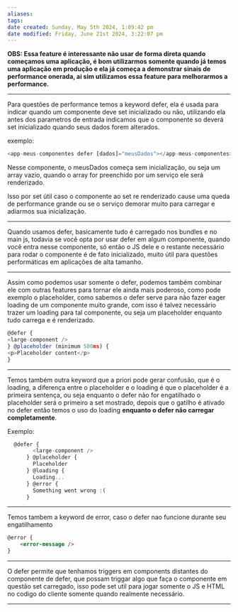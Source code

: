 ```yaml
---
aliases: 
tags: 
date created: Sunday, May 5th 2024, 1:09:42 pm
date modified: Friday, June 21st 2024, 3:22:07 pm
---
```

**OBS: Essa feature é interessante não usar de forma direta quando começamos uma aplicação, é bom utilizarmos somente quando já temos uma aplicação em produção e ela já começa a demonstrar sinais de performance onerada, ai sim utilizamos essa feature para melhorarmos a performance.**

---

Para questões de performance temos a keyword defer, ela é usada para indicar quando um componente deve set inicializado ou não, utilizando ela antes dos parametros de entrada indicamos que o componente so deverá set inicializado quando seus dados forem alterados.

exemplo:

```javascript
<app-meus-componentes defer [dados]="meusDados"></app-meus-componentes>
```

Nesse componente, o meusDados começa sem inicialização, ou seja um array vazio, quando o array for preenchido por um serviço ele será renderizado.

Isso por set útil caso o componente ao set re renderizado cause uma queda de performance grande ou se o serviço demorar muito para carregar e adiarmos sua inicialização.

---

Quando usamos defer, basicamente tudo é carregado nos bundles e no main js, todavia se você opta por usar defer em algum componente, quando você entra nesse componente, só então o JS dele e o restante necessário para rodar o componente é de fato inicializado, muito útil para questões performáticas em aplicações de alta tamanho.

---

Assim como podemos usar somente o defer, podemos também combinar ele com outras features para tornar ele ainda mais poderoso, como pode exemplo o placeholder, como sabemos o defer serve para não fazer eager loading de um componente muito grande, com isso é talvez necessário trazer um loading para tal componente, ou seja um placeholder enquanto tudo carrega e é renderizado.

```typescript
@defer {
<large-component />
} @placeholder (minimum 500ms) {
<p>Placeholder content</p>
}
```

---

Temos também outra keyword que a priori pode gerar confusão, que é o loading, a diferença entre o placeholder e o loading é que o placeholder é a primeira sentença, ou seja enquanto o defer não for engatilhado o placeholder será o primeiro a set mostrado, depois que o gatilho é ativado no defer então temos o uso do loading **enquanto o defer não carregar completamente**.

Exemplo:

```typescript
  @defer {
        <large-component />
      } @placeholder {
        Placeholder
      } @loading {
        Loading...
      } @error {
        Something went wrong :(
      }
```

---

Temos tambem a keyword de error, caso o defer nao funcione durante seu engatilhamento

```html
@error {
	<error-message />
}
```

---

O defer permite que tenhamos triggers em components distantes do componente de defer, que possam triggar algo que faça o componente em questão set carregado, isso pode set util para jogar somente o JS e HTML no codigo do cliente somente quando realmente necessário.

---


